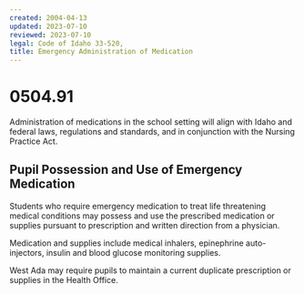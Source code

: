 ```yaml
---
created: 2004-04-13
updated: 2023-07-10
reviewed: 2023-07-10
legal: Code of Idaho 33-520,
title: Emergency Administration of Medication
---
```


# 0504.91 

Administration of medications in the school setting will align with Idaho and federal laws, regulations and standards, and in conjunction with the Nursing Practice Act.

## Pupil Possession and Use of Emergency Medication
Students who require emergency medication to treat life threatening medical conditions may possess and use the prescribed medication or supplies pursuant to prescription and written direction from a physician.

Medication and supplies include medical inhalers, epinephrine auto-injectors, insulin and blood glucose monitoring supplies.

West Ada may require pupils to maintain a current duplicate prescription or supplies in the Health Office.
